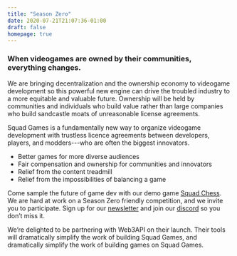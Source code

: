 ```yaml
---
title: "Season Zero"
date: 2020-07-21T21:07:36-01:00
draft: false
homepage: true
--- 
```


### When videogames are owned by their communities, everything changes.

We are bringing decentralization and the ownership economy to videogame development so this powerful new engine can drive the troubled industry to a more equitable and valuable future. Ownership will be held by communities and individuals who build value rather than large companies who build sandcastle moats of unreasonable license agreements.

Squad Games is a fundamentally new way to organize videogame development with trustless licence agreements between developers, players, and modders---who are often the biggest innovators.

* Better games for more diverse audiences
* Fair compensation and ownership for communities and innovators
* Relief from the content treadmill
* Relief from the impossibilities of balancing a game

Come sample the future of game dev with our demo game [Squad Chess](https://chess.squad.games). We are hard at work on a Season Zero friendly competition, and we invite you to participate. Sign up for our [newsletter](https://squadgames.substack.com) and join our [discord](https://discord.gg/BuCMZ59) so you don’t miss it.

We’re delighted to be partnering with Web3API on their launch. Their tools will dramatically simplify the work of building Squad Games, and dramatically simplify the work of building games on Squad Games.
